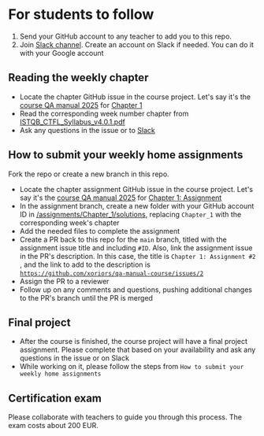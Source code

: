 # For students to follow

1. Send your GitHub account to any teacher to add you to this repo.
2. Join [Slack channel](https://xorio.slack.com/archives/C085WSHDPLK). Create an account on Slack if needed. You can do it with your Google account

## Reading the weekly chapter

- Locate the chapter GitHub issue in the course project. Let's say it's the [course QA manual 2025](https://github.com/orgs/xoriors/projects/2) for [Chapter 1](https://github.com/xoriors/qa-manual-course/issues/1)
- Read the corresponding week number chapter from [ISTQB_CTFL_Syllabus_v4.0.1.pdf](ISTQB_CTFL_Syllabus_v4.0.1.pdf)
- Ask any questions in the issue or to [Slack](https://xorio.slack.com/archives/C085WSHDPLK)

## How to submit your weekly home assignments

Fork the repo or create a new branch in this repo.

- Locate the chapter assignment GitHub issue in the course project. Let's say it's the [course QA manual 2025](https://github.com/orgs/xoriors/projects/2) for [Chapter 1: Assignment](https://github.com/xoriors/qa-manual-course/issues/2)
- In the assignment branch, create a new folder with your GitHub account ID in [/assignments/Chapter_1/solutions](../assignments/Chapter_1/solutions), replacing `Chapter_1` with the corresponding week's chapter
- Add the needed files to complete the assignment
- Create a PR back to this repo for the `main` branch, titled with the assignment issue title and including `#ID`. Also, link the assignment issue in the PR's description.
  In this case, the title is `Chapter 1: Assignment #2 `, and the link to add to the description is [`https://github.com/xoriors/qa-manual-course/issues/2`](https://github.com/xoriors/qa-manual-course/issues/2)
- Assign the PR to a reviewer
- Follow up on any comments and questions, pushing additional changes to the PR's branch until the PR is merged

## Final project

- After the course is finished, the course project will have a final project assignment. Please complete that based on your availability and ask any questions in the issue or on Slack
- While working on it, please follow the steps from `How to submit your weekly home assignments`

## Certification exam

Please collaborate with teachers to guide you through this process. The exam costs about 200 EUR.
